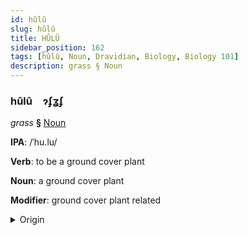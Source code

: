 ```yaml
---
id: hûlû
slug: hûlû
title: HÛLÛ
sidebar_position: 162
tags: [hûlû, Noun, Dravidian, Biology, Biology 101]
description: grass § Noun
---
```


### hûlû&emsp;<span kind="abugida">ɂʄʓʄ</span>

*grass* **§** [Noun](../../tags/Noun)

**IPA**: /ˈhu.lu/

**Verb**: to be a ground cover plant

**Noun**: a ground cover plant

**Modifier**: ground cover plant related

<details>
    <summary>Origin</summary>
    Kannada ಹುಲ್ಲು hullu /hullu/<br/>
    <em>Dravidian Language Family</em>
</details>
